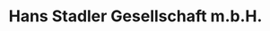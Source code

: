 ---
title: "Hans Stadler Gesellschaft m.b.H."
url: /amstetten/hans-stadler-gesellschaft-m-b-h/
shop: Reifen
---
